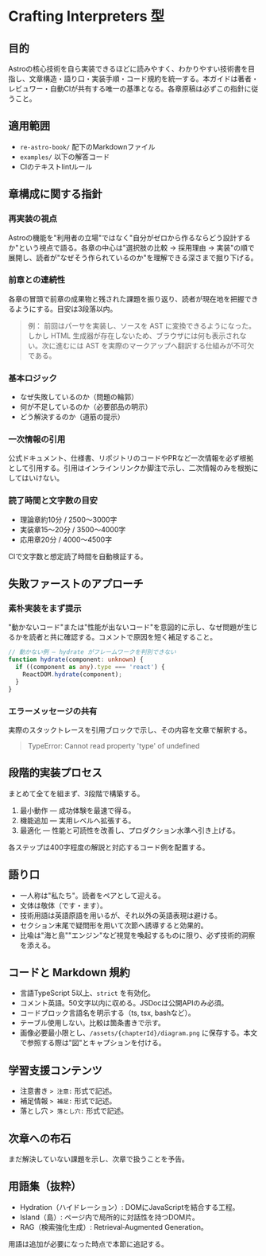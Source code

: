 # Crafting Interpreters 型

## 目的

Astroの核心技術を自ら実装できるほどに読みやすく、わかりやすい技術書を目指し、文章構造・語り口・実装手順・コード規約を統一する。本ガイドは著者・レビュワー・自動CIが共有する唯一の基準となる。各章原稿は必ずこの指針に従うこと。

## 適用範囲

* `re-astro-book/` 配下のMarkdownファイル
* `examples/` 以下の解答コード
* CIのテキストlintルール

## 章構成に関する指針

### 再実装の視点

Astroの機能を"利用者の立場"ではなく"自分がゼロから作るならどう設計するか"という視点で語る。各章の中心は"選択肢の比較 → 採用理由 → 実装"の順で展開し、読者が"なぜそう作られているのか"を理解できる深さまで掘り下げる。

### 前章との連続性

各章の冒頭で前章の成果物と残された課題を振り返り、読者が現在地を把握できるようにする。目安は3段落以内。

> 例：
> 前回はパーサを実装し、ソースを AST に変換できるようになった。しかし HTML 生成器が存在しないため、ブラウザには何も表示されない。次に進むには AST を実際のマークアップへ翻訳する仕組みが不可欠である。

### 基本ロジック

- なぜ失敗しているのか（問題の輪郭）
- 何が不足しているのか（必要部品の明示）
- どう解決するのか（道筋の提示）

### 一次情報の引用

公式ドキュメント、仕様書、リポジトリのコードやPRなど一次情報を必ず根拠として引用する。引用はインラインリンクか脚注で示し、二次情報のみを根拠にしてはいけない。

### 読了時間と文字数の目安

- 理論章約10分 / 2500〜3000字
- 実装章15〜20分 / 3500〜4000字
- 応用章20分 / 4000〜4500字

CIで文字数と想定読了時間を自動検証する。

## 失敗ファーストのアプローチ

### 素朴実装をまず提示

"動かないコード"または"性能が出ないコード"を意図的に示し、なぜ問題が生じるかを読者と共に確認する。コメントで原因を短く補足すること。

```typescript
// 動かない例 — hydrate がフレームワークを判別できない
function hydrate(component: unknown) {
  if ((component as any).type === 'react') {
    ReactDOM.hydrate(component);
  }
}
```

### エラーメッセージの共有

実際のスタックトレースを引用ブロックで示し、その内容を文章で解釈する。

> TypeError: Cannot read property 'type' of undefined

## 段階的実装プロセス

まとめて全てを組まず、3段階で構築する。

1. 最小動作 — 成功体験を最速で得る。
2. 機能追加 — 実用レベルへ拡張する。
3. 最適化 — 性能と可読性を改善し、プロダクション水準へ引き上げる。

各ステップは400字程度の解説と対応するコード例を配置する。

## 語り口

- 一人称は"私たち"。読者をペアとして迎える。
- 文体は敬体（です・ます）。
- 技術用語は英語原語を用いるが、それ以外の英語表現は避ける。
- セクション末尾で疑問形を用いて次節へ誘導すると効果的。
- 比喩は"海と島""エンジン"など視覚を喚起するものに限り、必ず技術的洞察を添える。

## コードと Markdown 規約

- 言語TypeScript 5以上、`strict` を有効化。
- コメント英語。50文字以内に収める。JSDocは公開APIのみ必須。
- コードブロック言語名を明示する（ts, tsx, bashなど）。
- テーブル使用しない。比較は箇条書きで示す。
- 画像必要最小限とし、`/assets/{chapterId}/diagram.png` に保存する。本文で参照する際は"図"とキャプションを付ける。

## 学習支援コンテンツ

* 注意書き `> 注意:` 形式で記述。
* 補足情報 `> 補足:` 形式で記述。
* 落とし穴 `> 落とし穴:` 形式で記述。

## 次章への布石

まだ解決していない課題を示し、次章で扱うことを予告。

## 用語集（抜粋）

* Hydration（ハイドレーション）: DOMにJavaScriptを結合する工程。
* Island（島）: ページ内で局所的に対話性を持つDOM片。
* RAG（検索強化生成）: Retrieval‑Augmented Generation。

用語は追加が必要になった時点で本節に追記する。